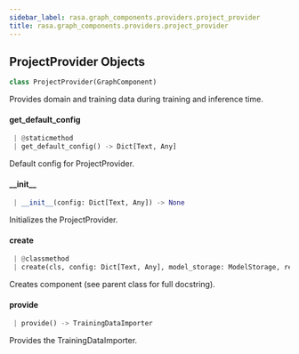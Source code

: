 ```yaml
---
sidebar_label: rasa.graph_components.providers.project_provider
title: rasa.graph_components.providers.project_provider
---
```

## ProjectProvider Objects

```python
class ProjectProvider(GraphComponent)
```

Provides domain and training data during training and inference time.

#### get\_default\_config

```python
 | @staticmethod
 | get_default_config() -> Dict[Text, Any]
```

Default config for ProjectProvider.

#### \_\_init\_\_

```python
 | __init__(config: Dict[Text, Any]) -> None
```

Initializes the ProjectProvider.

#### create

```python
 | @classmethod
 | create(cls, config: Dict[Text, Any], model_storage: ModelStorage, resource: Resource, execution_context: ExecutionContext) -> ProjectProvider
```

Creates component (see parent class for full docstring).

#### provide

```python
 | provide() -> TrainingDataImporter
```

Provides the TrainingDataImporter.


